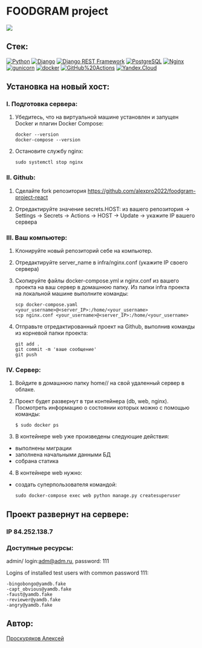 # FOODGRAM project
![](https://github.com/alexpro2022/foodgram-project-react/actions/workflows/foodgram_workflow.yml/badge.svg)


## Стек: 
[![Python](https://img.shields.io/badge/-Python-464646?color=yellowgreen&logo=Python)](https://www.python.org/)
[![Django](https://img.shields.io/badge/-Django-464646?color=yellowgreen&logo=Django)](https://www.djangoproject.com/)
[![Django REST Framework](https://img.shields.io/badge/-Django%20REST%20Framework-464646?color=yellowgreen&logo=Django%20REST%20Framework)](https://www.django-rest-framework.org/)
[![PostgreSQL](https://img.shields.io/badge/-PostgreSQL-464646?color=yellowgreen&logo=PostgreSQL)](https://www.postgresql.org/)
[![Nginx](https://img.shields.io/badge/-NGINX-464646?color=yellowgreen&logo=NGINX)](https://nginx.org/ru/)
[![gunicorn](https://img.shields.io/badge/-gunicorn-464646?color=yellowgreen&logo=gunicorn)](https://gunicorn.org/)
[![docker](https://img.shields.io/badge/-Docker-464646?color=yellowgreen&logo=docker)](https://www.docker.com/)
[![GitHub%20Actions](https://img.shields.io/badge/-GitHub%20Actions-464646?color=yellowgreen&logo=GitHub%20actions)](https://github.com/features/actions)
[![Yandex.Cloud](https://img.shields.io/badge/-Yandex.Cloud-464646?color=yellowgreen&logo=Yandex.Cloud)](https://cloud.yandex.ru/)

## Установка на новый хост:

### I. Подготовка сервера:
1. Убедитесь, что на виртуальной машине установлен и запущен Docker и плагин Docker Compose:
    ```
    docker --version
    docker-compose --version
    ```

2. Остановите службу nginx:
    ```
    sudo systemctl stop nginx
    ```

### II. Github:
1. Сделайте fork репозитория https://github.com/alexpro2022/foodgram-project-react

2. Отредактируйте значение secrets.HOST:
    из вашего репозитория -> Settings -> Secrets -> Actions -> HOST -> Update -> укажите IP вашего сервера

### III. Ваш компьютер:   
1. Клонируйте новый репозиторий себе на компьютер.

2. Отредактируйте server_name в infra/nginx.conf (укажите IP своего сервера)

3. Скопируйте файлы docker-compose.yml и nginx.conf из вашего проекта на ваш сервер в домашнюю папку. 
    Из папки infra проекта на локальной машине выполните команды:
    ```
    scp docker-compose.yaml <your_username>@<server_IP>:/home/<your_username>
    scp nginx.conf <your_username>@<server_IP>:/home/<your_username>
    ```

4. Отправьте отредактированный проект на Github, выполнив команды из корневой папки проекта:
    ```
    git add .
    git commit -m 'ваше сообщение'
    git push
    ```

### IV. Сервер:
1. Войдите в домашнюю папку home/<username>/ на свой удаленный сервер в облаке.

2. Проект будет развернут в три контейнера (db, web, nginx). Посмотреть информацию о состоянии которых можно с помощью команды:
    ```
    $ sudo docker ps
    ```

3. В контейнере web уже произведены следующие действия:    
  * выполнены миграции
  * заполнена начальными данными БД
  * собрана статика 

4. В контейнере web нужно:
  * создать суперпользователя командой:
    ```
    sudo docker-compose exec web python manage.py createsuperuser
    ```

## Проект развернут на сервере: 
### IP 84.252.138.7
### Доступные ресурсы:
admin/ login:adm@adm.ru, password: 111

Logins of installed test users with common password 111:
```
-bingobongo@yamdb.fake
-capt_obvious@yamdb.fake
-faust@yamdb.fake
-reviewer@yamdb.fake
-angry@yamdb.fake
```


## Автор:
[Проскуряков Алексей](https://github.com/alexpro2022)